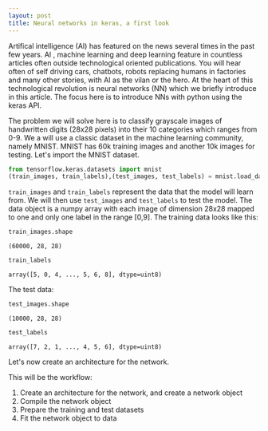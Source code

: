 ```yaml
---
layout: post
title: Neural networks in keras, a first look
---
```



<script type="text/javascript" async
  src="https://cdn.mathjax.org/mathjax/latest/MathJax.js?config=TeX-MML-AM_CHTML">
</script>


Artifical intelligence (AI)  has featured on the news several times in the past few years. AI , machine  learning and deep learning feature in countless articles often outside technological oriented publications. You will hear often of self driving cars, chatbots, robots replacing humans in factories and many other stories, with AI as the vilan or the hero. At the heart of this technological revolution is neural networks (NN) which we briefly introduce in this article. The focus here is to introduce  NNs  with python using the keras API. 

The problem we will solve here is to classify grayscale images of handwritten digits (28x28 pixels)  into their 10 categories which ranges from 0-9. We a will use a classic dataset in the machine learning community, namely MNIST. MNIST has 60k training images and another 10k images for testing. Let's import the MNIST dataset. 


```python
from tensorflow.keras.datasets import mnist
(train_images, train_labels),(test_images, test_labels) = mnist.load_data()
```

`train_images` and `train_labels` represent the data that the model will learn from. We will then use `test_images` and `test_labels` to test the model. The data  object is a numpy array with each image of dimension 28x28 mapped to one and only one label in the range [0,9].  The training data looks like this:


```python
train_images.shape
```




    (60000, 28, 28)




```python
train_labels
```




    array([5, 0, 4, ..., 5, 6, 8], dtype=uint8)



The test data:


```python
test_images.shape
```




    (10000, 28, 28)




```python
test_labels
```




    array([7, 2, 1, ..., 4, 5, 6], dtype=uint8)



Let's now create an architecture for the network. 

This will be the workflow:

1. Create an architecture for the network, and create a network object
2. Compile the network object
3. Prepare the training and test datasets
4.  Fit the network object to data


```python

```
